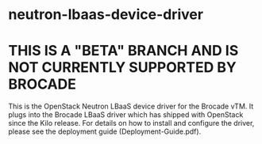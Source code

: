 # neutron-lbaas-device-driver
# THIS IS A "BETA" BRANCH AND IS NOT CURRENTLY SUPPORTED BY BROCADE
This is the OpenStack Neutron LBaaS device driver for the Brocade vTM.  It plugs into the Brocade LBaaS driver which has shipped with OpenStack since the Kilo release.
For details on how to install and configure the driver, please see the deployment guide (Deployment-Guide.pdf).
